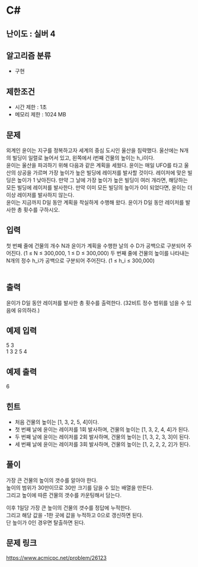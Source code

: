 # C#

## 난이도 : 실버 4

## 알고리즘 분류
  - 구현

## 제한조건
  - 시간 제한 : 1초
  - 메모리 제한 : 1024 MB

## 문제
외계인 윤이는 지구를 정복하고자 세계의 중심 도시인 울산을 침략했다. 울산에는 N개의 빌딩이 일렬로 늘어서 있고, 왼쪽에서 i번째 건물의 높이는 h_i이다.<br/>
윤이는 울산을 파괴하기 위해 다음과 같은 계획을 세웠다. 윤이는 매일 UFO를 타고 울산의 상공을 가르며 가장 높이가 높은 빌딩에 레이저를 발사할 것이다. 레이저에 맞은 빌딩은 높이가 1 낮아진다. 만약 그 날에 가장 높이가 높은 빌딩이 여러 개라면, 해당하는 모든 빌딩에 레이저를 발사한다. 만약 이미 모든 빌딩의 높이가 0이 되었다면, 윤이는 더 이상 레이저를 발사하지 않는다.<br/>
윤이는 지금까지 D일 동안 계획을 착실하게 수행해 왔다. 윤이가 D일 동안 레이저를 발사한 총 횟수를 구하시오.<br/>


## 입력
첫 번째 줄에 건물의 개수 N과 윤이가 계획을 수행한 날의 수 D가 공백으로 구분되어 주어진다. (1 ≤ N ≤ 300,000, 1 ≤ D ≤ 300,000)
두 번째 줄에 건물의 높이를 나타내는 N개의 정수 h_i가 공백으로 구분되어 주어진다. (1 ≤ h_i ≤ 300,000)<br/>
 

## 출력
윤이가 D일 동안 레이저를 발사한 총 횟수를 출력한다. (32비트 정수 범위를 넘을 수 있음에 유의하라.)<br/>


## 예제 입력
5 3<br/>
1 3 2 5 4<br/>


## 예제 출력
6<br/>


## 힌트
  - 처음 건물의 높이는 \[1, 3, 2, 5, 4\]이다.
  - 첫 번째 날에 윤이는 레이저를 1회 발사하며, 건물의 높이는 \[1, 3, 2, 4, 4\]가 된다.
  - 두 번째 날에 윤이는 레이저를 2회 발사하며, 건물의 높이는 \[1, 3, 2, 3, 3\]이 된다.
  - 세 번째 날에 윤이는 레이저를 3회 발사하며, 건물의 높이는 \[1, 2, 2, 2, 2\]가 된다.


## 풀이
가장 큰 건물의 높이의 갯수를 알아야 한다.<br/>
높이의 범위가 30만이므로 30만 크기를 담을 수 있는 배열을 만든다.<br/>
그리고 높이에 따른 건물의 갯수를 카운팅해서 담는다.<br/>


이후 1일당 가장 큰 높이의 건물의 갯수를 정답에 누적한다.<br/>
그리고 해당 값을 -1한 곳에 값을 누적하고 0으로 갱신하면 된다.<br/>
단 높이가 0인 경우면 탈출하면 된다.<br/>


## 문제 링크
https://www.acmicpc.net/problem/26123